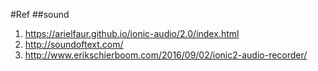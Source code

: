 #Ref
##sound
1. https://arielfaur.github.io/ionic-audio/2.0/index.html
2. http://soundoftext.com/
3. http://www.erikschierboom.com/2016/09/02/ionic2-audio-recorder/
